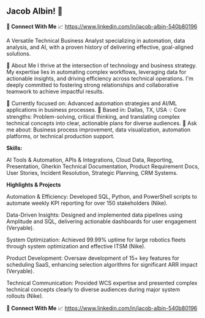 ## Jacob Albin! 👋 
**🔗 Connect With Me**
📈 https://www.linkedin.com/in/jacob-albin-540b80196

A Versatile Technical Business Analyst specializing in automation, data analysis, and AI, with a proven history of delivering effective, goal-aligned solutions.

🚀 About Me
I thrive at the intersection of technology and business strategy. My expertise lies in automating complex workflows, leveraging data for actionable insights, and driving efficiency across technical operations. I'm deeply committed to fostering strong relationships and collaborative teamwork to achieve impactful results.

  🔭 Currently focused on: Advanced automation strategies and AI/ML applications in business processes.
  📍 Based in: Dallas, TX, USA
  💡 Core strengths: Problem-solving, critical thinking, and translating complex technical concepts into clear, actionable plans for diverse audiences.
  💬 Ask me about: Business process improvement, data visualization, automation platforms, or technical production support.

**Skills:** 

AI Tools & Automation, APIs & Integrations, Cloud Data, Reporting, Presentation, Gherkin Technical Documentation, Product Requirement Docs, User Stories, Incident Resolution, Strategic Planning, CRM Systems.

**Highlights & Projects**

  Automation & Efficiency: Developed SQL, Python, and PowerShell scripts to automate weekly KPI reporting for over 150 stakeholders (Nike).
  
  Data-Driven Insights: Designed and implemented data pipelines using Amplitude and SQL, delivering actionable dashboards for user engagement (Veryable).
  
  System Optimization: Achieved 99.99% uptime for large robotics fleets through system optimization and effective ITSM (Nike).
  
  Product Development: Oversaw development of 15+ key features for scheduling SaaS, enhancing selection algorithms for significant ARR impact (Veryable).
  
  Technical Communication: Provided WCS expertise and presented complex technical concepts clearly to diverse audiences during major system rollouts (Nike).

**🔗 Connect With Me**
📈 https://www.linkedin.com/in/jacob-albin-540b80196
